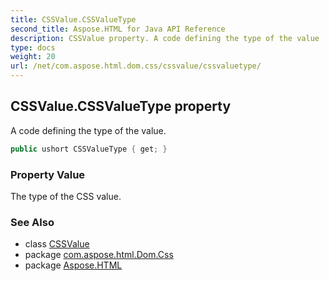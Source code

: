 ```yaml
---
title: CSSValue.CSSValueType
second_title: Aspose.HTML for Java API Reference
description: CSSValue property. A code defining the type of the value
type: docs
weight: 20
url: /net/com.aspose.html.dom.css/cssvalue/cssvaluetype/
---
```

## CSSValue.CSSValueType property

A code defining the type of the value.

```java
public ushort CSSValueType { get; }
```

### Property Value

The type of the CSS value.

### See Also

* class [CSSValue](../)
* package [com.aspose.html.Dom.Css](../../cssvalue/)
* package [Aspose.HTML](../../../)
